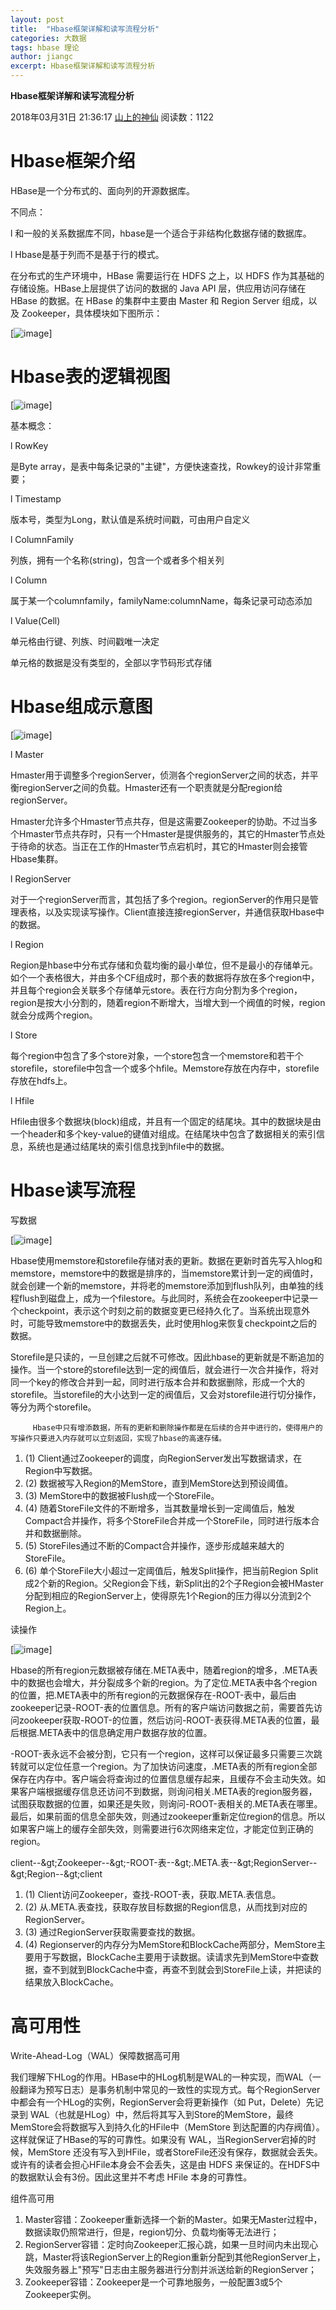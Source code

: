 ```yaml
---
layout: post
title:  "Hbase框架详解和读写流程分析"
categories: 大数据
tags: hbase 理论
author: jiangc
excerpt: Hbase框架详解和读写流程分析
---
```

**Hbase框架详解和读写流程分析**

2018年03月31日 21:36:17 [山上的神仙](https://me.csdn.net/u011833033) 阅读数：1122

# Hbase框架介绍

HBase是一个分布式的、面向列的开源数据库。

不同点：

l  和一般的关系数据库不同，hbase是一个适合于非结构化数据存储的数据库。

l  Hbase是基于列而不是基于行的模式。

在分布式的生产环境中，HBase 需要运行在 HDFS 之上，以 HDFS 作为其基础的存储设施。HBase上层提供了访问的数据的 Java API 层，供应用访问存储在 HBase 的数据。在 HBase 的集群中主要由 Master 和 Region Server 组成，以及 Zookeeper，具体模块如下图所示：

[![image](/images/2018\03\dsj\1569799038994.jpg "image")]

# Hbase表的逻辑视图

[![image](/images/2018\03\dsj\1569799039002.jpg "image")]

基本概念：

l  RowKey

是Byte array，是表中每条记录的&quot;主键&quot;，方便快速查找，Rowkey的设计非常重要；

l  Timestamp

版本号，类型为Long，默认值是系统时间戳，可由用户自定义

l  ColumnFamily

列族，拥有一个名称(string)，包含一个或者多个相关列

l  Column

属于某一个columnfamily，familyName:columnName，每条记录可动态添加

l  Value(Cell)

单元格由行键、列族、时间戳唯一决定

单元格的数据是没有类型的，全部以字节码形式存储

# Hbase组成示意图

[![image](/images/2018\03\dsj\1569799039006.jpg "image")]

l  Master

Hmaster用于调整多个regionServer，侦测各个regionServer之间的状态，并平衡regionServer之间的负载。Hmaster还有一个职责就是分配region给regionServer。

Hmaster允许多个Hmaster节点共存，但是这需要Zookeeper的协助。不过当多个Hmaster节点共存时，只有一个Hmaster是提供服务的，其它的Hmaster节点处于待命的状态。当正在工作的Hmaster节点宕机时，其它的Hmaster则会接管Hbase集群。

l  RegionServer

对于一个regionServer而言，其包括了多个region。regionServer的作用只是管理表格，以及实现读写操作。Client直接连接regionServer，并通信获取Hbase中的数据。

l  Region

Region是hbase中分布式存储和负载均衡的最小单位，但不是最小的存储单元。如个一个表格很大，并由多个CF组成时，那个表的数据将存放在多个region中，并且每个region会关联多个存储单元store。表在行方向分割为多个region，region是按大小分割的，随着region不断增大，当增大到一个阀值的时候，region就会分成两个region。

l  Store

每个region中包含了多个store对象，一个store包含一个memstore和若干个storefile，storefile中包含一个或多个hfile。Memstore存放在内存中，storefile存放在hdfs上。

l  Hfile

Hfile由很多个数据块(block)组成，并且有一个固定的结尾块。其中的数据块是由一个header和多个key-value的键值对组成。在结尾块中包含了数据相关的索引信息，系统也是通过结尾块的索引信息找到hfile中的数据。

# Hbase读写流程

写数据

[![image](/images/2018\03\dsj\1569799039012.jpg "image")]

Hbase使用memstore和storefile存储对表的更新。数据在更新时首先写入hlog和memstore，memstore中的数据是排序的，当memstore累计到一定的阀值时，就会创建一个新的memstore，并将老的memstore添加到flush队列，由单独的线程flush到磁盘上，成为一个filestore。与此同时，系统会在zookeeper中记录一个checkpoint，表示这个时刻之前的数据变更已经持久化了。当系统出现意外时，可能导致memstore中的数据丢失，此时使用hlog来恢复checkpoint之后的数据。

Storefile是只读的，一旦创建之后就不可修改。因此hbase的更新就是不断追加的操作。当一个store的storefile达到一定的阀值后，就会进行一次合并操作，将对同一个key的修改合并到一起，同时进行版本合并和数据删除，形成一个大的storefile。当storefile的大小达到一定的阀值后，又会对storefile进行切分操作，等分为两个storefile。

         Hbase中只有增添数据，所有的更新和删除操作都是在后续的合并中进行的，使得用户的写操作只要进入内存就可以立刻返回，实现了hbase的高速存储。

1. (1) Client通过Zookeeper的调度，向RegionServer发出写数据请求，在Region中写数据。
2. (2) 数据被写入Region的MemStore，直到MemStore达到预设阈值。
3. (3) MemStore中的数据被Flush成一个StoreFile。
4. (4) 随着StoreFile文件的不断增多，当其数量增长到一定阈值后，触发Compact合并操作，将多个StoreFile合并成一个StoreFile，同时进行版本合并和数据删除。
5. (5) StoreFiles通过不断的Compact合并操作，逐步形成越来越大的StoreFile。
6. (6) 单个StoreFile大小超过一定阈值后，触发Split操作，把当前Region Split成2个新的Region。父Region会下线，新Split出的2个子Region会被HMaster分配到相应的RegionServer上，使得原先1个Region的压力得以分流到2个Region上。

读操作

[![image](/images/2018\03\dsj\1569799039021.jpg "image")]

Hbase的所有region元数据被存储在.META表中，随着region的增多，.META表中的数据也会增大，并分裂成多个新的region。为了定位.META表中各个region的位置，把.META表中的所有region的元数据保存在-ROOT-表中，最后由zookeeper记录-ROOT-表的位置信息。所有的客户端访问数据之前，需要首先访问zookeeper获取-ROOT-的位置，然后访问-ROOT-表获得.META表的位置，最后根据.META表中的信息确定用户数据存放的位置。

-ROOT-表永远不会被分割，它只有一个region，这样可以保证最多只需要三次跳转就可以定位任意一个region。为了加快访问速度，.META表的所有region全部保存在内存中。客户端会将查询过的位置信息缓存起来，且缓存不会主动失效。如果客户端根据缓存信息还访问不到数据，则询问相关.META表的region服务器，试图获取数据的位置，如果还是失败，则询问-ROOT-表相关的.META表在哪里。最后，如果前面的信息全部失效，则通过zookeeper重新定位region的信息。所以如果客户端上的缓存全部失效，则需要进行6次网络来定位，才能定位到正确的region。

client--\&gt;Zookeeper--\&gt;-ROOT-表--\&gt;.META.表--\&gt;RegionServer--\&gt;Region--\&gt;client

1. (1) Client访问Zookeeper，查找-ROOT-表，获取.META.表信息。
2. (2) 从.META.表查找，获取存放目标数据的Region信息，从而找到对应的RegionServer。
3. (3) 通过RegionServer获取需要查找的数据。
4. (4) Regionserver的内存分为MemStore和BlockCache两部分，MemStore主要用于写数据，BlockCache主要用于读数据。读请求先到MemStore中查数据，查不到就到BlockCache中查，再查不到就会到StoreFile上读，并把读的结果放入BlockCache。

# 高可用性

Write-Ahead-Log（WAL）保障数据高可用

我们理解下HLog的作用。HBase中的HLog机制是WAL的一种实现，而WAL（一般翻译为预写日志）是事务机制中常见的一致性的实现方式。每个RegionServer中都会有一个HLog的实例，RegionServer会将更新操作（如 Put，Delete）先记录到 WAL（也就是HLog）中，然后将其写入到Store的MemStore，最终MemStore会将数据写入到持久化的HFile中（MemStore 到达配置的内存阀值）。这样就保证了HBase的写的可靠性。如果没有 WAL，当RegionServer宕掉的时候，MemStore 还没有写入到HFile，或者StoreFile还没有保存，数据就会丢失。或许有的读者会担心HFile本身会不会丢失，这是由 HDFS 来保证的。在HDFS中的数据默认会有3份。因此这里并不考虑 HFile 本身的可靠性。

组件高可用

1. Master容错：Zookeeper重新选择一个新的Master。如果无Master过程中，数据读取仍照常进行，但是，region切分、负载均衡等无法进行；
2. RegionServer容错：定时向Zookeeper汇报心跳，如果一旦时间内未出现心跳，Master将该RegionServer上的Region重新分配到其他RegionServer上，失效服务器上&quot;预写&quot;日志由主服务器进行分割并派送给新的RegionServer；
3. Zookeeper容错：Zookeeper是一个可靠地服务，一般配置3或5个Zookeeper实例。
